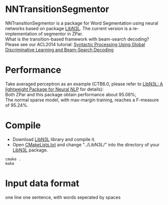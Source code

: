 NNTransitionSegmentor
======
NNTransitionSegmentor is a package for Word Segmentation using neural networks based on package [LibN3L](https://github.com/SUTDNLP/LibN3L). 
The current version is a re-implementation of segmentor in ZPar.  
What is the transition-based framework with beam-search decoding? Please see our ACL2014 tutorial: [Syntactic Processing Using Global Discriminative Learning and Beam-Search Decoding](http://ir.hit.edu.cn/~mszhang/yue&meishan&ting[T8].pdf) 

Performance
======
Take averaged perceptron as an example (CTB6.0, please refer to [LibN3L: A lightweight Package for Neural NLP](https://github.com/SUTDNLP/LibN3L/blob/master/description\(expect%20for%20lrec2016\).pdf) for details):  
Both ZPar and this package obtain performance about 95.08%;  
The normal sparse model, with max-margin training, reaches a F-measure of 95.24%.  

Compile
======
* Download [LibN3L](https://github.com/SUTDNLP/LibN3L) library and compile it. 
* Open [CMakeLists.txt](CMakeLists.txt) and change "../LibN3L/" into the directory of your [LibN3L](https://github.com/SUTDNLP/LibN3L) package.  

`cmake .`  
`make`  

Input data format 
======
one line one sentence, with words seperated by spaces  

